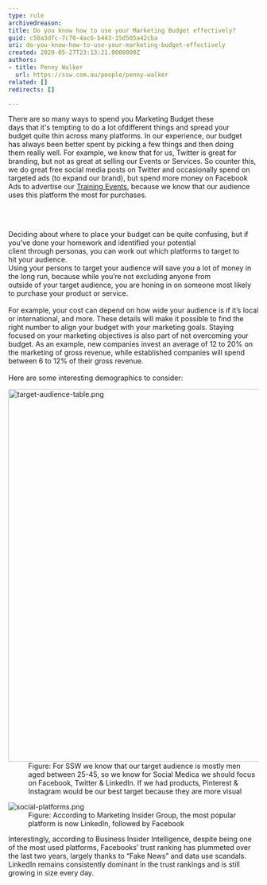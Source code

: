 ```yaml
---
type: rule
archivedreason: 
title: Do you know how to use your Marketing Budget effectively?
guid: c50a3dfc-7c70-4ac6-b443-15d505a42cba
uri: do-you-know-how-to-use-your-marketing-budget-effectively
created: 2020-05-27T23:13:21.0000000Z
authors:
- title: Penny Walker
  url: https://ssw.com.au/people/penny-walker
related: []
redirects: []

---
```



<p class="ssw15-rteElement-P">There are so many ways to spend you Marketing Budget these days&#160;that&#160;it's&#160;tempting to do a lot ofdifferent&#160;things and spread your budget&#160;quite&#160;thin across many platforms.&#160;In our experience, our budget has&#160;always&#160;been better spent by picking a few things and&#160;then&#160;doing them&#160;really well.&#160;For example, we know&#160;that&#160;for us, Twitter is great for branding, but not as great at selling our&#160;Events or Services.&#160;So&#160;counter this, we do great free social media posts&#160;on Twitter and&#160;occasionally&#160;spend on targeted ads&#160;(to expand our brand), but spend&#160;more&#160;money on Facebook Ads&#160;to advertise our&#160;<a href="https&#58;//www.ssw.com.au/ssw/Events/Training/NET-Core-Superpowers-Tour.aspx">Training Events</a>, because we know&#160;that&#160;our audience uses&#160;this platform&#160;the most for purchases.​​​<br></p>
<br><excerpt class='endintro'></excerpt><br>
<p>​Deciding about where to place your budget can be quite confusing, but&#160;if you’ve done your&#160;homework&#160;and identified your&#160;potential client&#160;through&#160;personas, you can work out which platforms to&#160;target&#160;to hit&#160;your audience.&#160;&#160;<br>Using your persons to target your audience will save you a lot of money in the long run,&#160;because while&#160;you’re&#160;not excluding anyone from outside&#160;of&#160;your target&#160;audience, you are&#160;honing in on someone most likely to purchase&#160;your product or service.&#160;<br>&#160;<br>For example, your cost can depend on how wide your audience is if it’s local or international, and more. These details will make it possible to find the right number to align your budget with your marketing goals. Staying focused on your marketing objectives is also part of not overcoming your budget. As an example, new companies invest an average of 12 to 20% on the marketing of gross revenue, while established companies will spend between 6 to 12% of their gross revenue.&#160;<br> &#160;<br>Here are some interesting demographics to consider&#58;&#160;​<br></p><dl class="image"><dt> 
      <img src="/PublishingImages/target-audience-table.png" alt="target-audience-table.png" style="width&#58;750px;" /> 
   </dt><dd>Figure&#58; For SSW we know that our&#160;target&#160;audience is mostly men aged between&#160;25-45, so we know&#160;for Social Medica&#160;we should focus on Facebook, Twitter &amp; LinkedIn.&#160;If we had products, Pinterest &amp; Instagram would be our best target because they are more visual<span style="color&#58;#444444;">​</span></dd></dl><dl class="image"><dt> 
      <img src="/PublishingImages/social-platforms.png" alt="social-platforms.png" /> 
   </dt><dd>Figure&#58; According to&#160;Marketing&#160;Insider&#160;Group,&#160;the most popular platform is now LinkedIn, followed by Facebook<span style="color&#58;#444444;">​</span></dd></dl><p>Interestingly, according to Business Insider Intelligence, despite being one of the most used platforms, Facebooks’ trust ranking has plummeted over the last two years, largely thanks to “Fake News” and data use scandals. LinkedIn remains consistently dominant in the trust rankings and is still growing in size every day.​<br></p>


